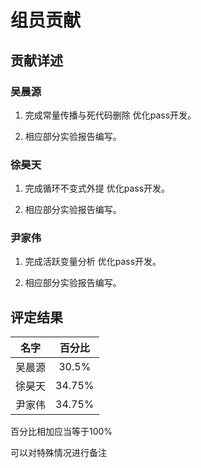 # 组员贡献

## 贡献详述

### 吴晨源

1. 完成常量传播与死代码删除 优化pass开发。

2. 相应部分实验报告编写。

### 徐昊天

1. 完成循环不变式外提 优化pass开发。

2. 相应部分实验报告编写。

### 尹家伟

1. 完成活跃变量分析 优化pass开发。

2. 相应部分实验报告编写。

## 评定结果

|名字|百分比|
|:-:|:-:|
|吴晨源|30.5%|
|徐昊天|34.75%|
|尹家伟|34.75%|

百分比相加应当等于100%

可以对特殊情况进行备注
